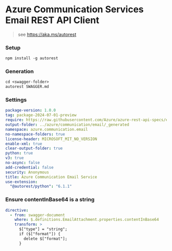 # Azure Communication Services Email REST API Client

> see https://aka.ms/autorest

### Setup
```ps
npm install -g autorest
```

### Generation
```ps
cd <swagger-folder>
autorest SWAGGER.md
```

### Settings
``` yaml
package-version: 1.0.0
tag: package-2024-07-01-preview
require: https://raw.githubusercontent.com/Azure/azure-rest-api-specs/e64ad693df24b47d4009eece6663c8d95cf94be6/specification/communication/data-plane/Email/readme.md
output-folder: ../azure/communication/email/_generated
namespace: azure.communication.email
no-namespace-folders: true
license-header: MICROSOFT_MIT_NO_VERSION
enable-xml: true
clear-output-folder: true
python: true
v3: true
no-async: false
add-credential: false
security: Anonymous
title: Azure Communication Email Service
use-extension:
  "@autorest/python": "6.1.1"
```

### Ensure contentInBase64 is a string

```yaml
directive:
  - from: swagger-document
    where: $.definitions.EmailAttachment.properties.contentInBase64
    transform: >
      $["type"] = "string";
      if ($["format"]) {
        delete $["format"];
      }
```
